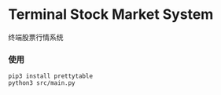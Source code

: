 # Terminal Stock Market System

终端股票行情系统

### 使用

```shell script
pip3 install prettytable
python3 src/main.py
```